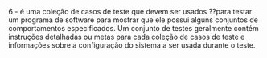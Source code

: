 6 - é uma coleção de casos de teste que devem ser usados ??para testar um programa
de software para mostrar que ele possui alguns conjuntos de comportamentos especificados.
Um conjunto de testes geralmente contém instruções detalhadas ou metas para cada coleção
de casos de teste e informações sobre a configuração do sistema a ser usada durante o teste. 
